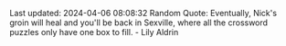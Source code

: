Last updated: 2024-04-06 08:08:32
Random Quote: Eventually, Nick's groin will heal and you'll be back in Sexville, where all the crossword puzzles only have one box to fill. - Lily Aldrin